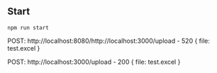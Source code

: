 ## Start

```
npm run start
```

POST: http://localhost:8080/http://localhost:3000/upload - 520
{
  file: test.excel
}


POST: http://localhost:3000/upload - 200
{
  file: test.excel
}
